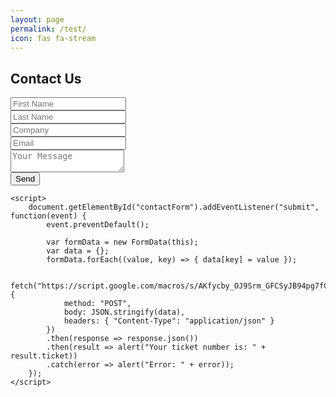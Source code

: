 ```yaml
---
layout: page
permalink: /test/
icon: fas fa-stream
---
```


<!DOCTYPE html>
<html lang="en">
<head>
    <meta charset="UTF-8">
    <meta name="viewport" content="width=device-width, initial-scale=1.0">
    <title>Contact Us</title>
</head>
<body>
    <h2>Contact Us</h2>
    <form id="contactForm">
        <input type="text" name="firstName" placeholder="First Name" required><br>
        <input type="text" name="lastName" placeholder="Last Name" required><br>
        <input type="text" name="company" placeholder="Company"><br>
        <input type="email" name="email" placeholder="Email" required><br>
        <textarea name="message" placeholder="Your Message" required></textarea><br>
        <button type="submit">Send</button>
    </form>

    <script>
        document.getElementById("contactForm").addEventListener("submit", function(event) {
            event.preventDefault();
            
            var formData = new FormData(this);
            var data = {};
            formData.forEach((value, key) => { data[key] = value });

            fetch("https://script.google.com/macros/s/AKfycby_OJ9Srm_GFCSyJB94pg7fC8YhVC6CH46AkIqYHyI1xNp4YMexu4iblzcAkzwYMuby/exec", {
                method: "POST",
                body: JSON.stringify(data),
                headers: { "Content-Type": "application/json" }
            })
            .then(response => response.json())
            .then(result => alert("Your ticket number is: " + result.ticket))
            .catch(error => alert("Error: " + error));
        });
    </script>
</body>
</html>

